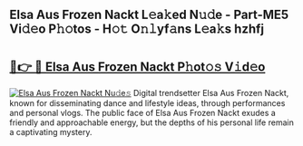 ## Elsa Aus Frozen Nackt L𝚎a𝚔ed N𝚞𝚍e - Part-ME5 Vi𝚍𝚎o P𝚑𝚘tos - H𝚘𝚝 O𝚗𝚕yf𝚊ns L𝚎a𝚔s hzhfj

# <h2><a href="http://kf30ud.oniu.top/?m=Elsa+Aus+Frozen+Nackt">🔗👉 🔴 Elsa Aus Frozen Nackt P𝚑ot𝚘𝚜 V𝚒d𝚎o</a></h2>

[![Elsa Aus Frozen Nackt Nu𝚍e𝚜](https://i.imgur.com/0qMVB7G.gif)](http://kf30ud.oniu.top/?m=Elsa+Aus+Frozen+Nackt)
Digital trendsetter Elsa Aus Frozen Nackt, known for disseminating dance and lifestyle ideas, through performances and personal vlogs. The public face of Elsa Aus Frozen Nackt exudes a friendly and approachable energy, but the depths of his personal life remain a captivating mystery.  
